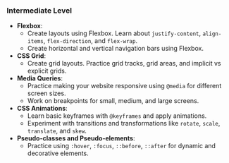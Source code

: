 ###  **Intermediate Level**
   - **Flexbox**:
     - Create layouts using Flexbox. Learn about `justify-content`, `align-items`, `flex-direction`, and `flex-wrap`.
     - Create horizontal and vertical navigation bars using Flexbox.
   - **CSS Grid**:
     - Create grid layouts. Practice grid tracks, grid areas, and implicit vs explicit grids.
   - **Media Queries**:
     - Practice making your website responsive using `@media` for different screen sizes.
     - Work on breakpoints for small, medium, and large screens.
   - **CSS Animations**:
     - Learn basic keyframes with `@keyframes` and apply animations.
     - Experiment with transitions and transformations like `rotate`, `scale`, `translate`, and `skew`.
   - **Pseudo-classes and Pseudo-elements**:
     - Practice using `:hover`, `:focus`, `::before`, `::after` for dynamic and decorative elements.